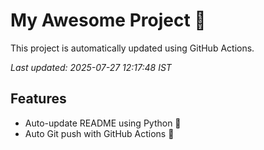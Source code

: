 # My Awesome Project 🚀

This project is automatically updated using GitHub Actions.

_Last updated: 2025-07-27 12:17:48 IST_

## Features
- Auto-update README using Python 🐍
- Auto Git push with GitHub Actions 🤖
